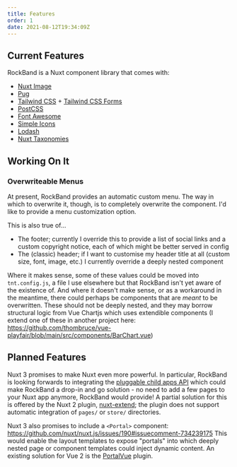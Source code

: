```yaml
---
title: Features
order: 1
date: 2021-08-12T19:34:09Z
---
```


## Current Features

RockBand is a Nuxt component library that comes with:

- [Nuxt Image](https://image.nuxtjs.org/)
- [Pug](https://pugjs.org/api/getting-started.html)
- [Tailwind CSS](https://tailwindcss.com/) + [Tailwind CSS Forms](https://github.com/tailwindlabs/tailwindcss-forms)
- [PostCSS](https://postcss.org/)
- [Font Awesome](https://fontawesome.com/)
- [Simple Icons](https://simpleicons.org/)
- [Lodash](https://lodash.com/)
- [Nuxt Taxonomies](https://github.com/thombruce/nuxt-taxonomies)

## Working On It

### Overwriteable Menus

At present, RockBand provides an automatic custom menu. The way in which to overwrite it, though, is to completely overwrite the component. I'd like to provide a menu customization option.

This is also true of...

- The footer; currently I override this to provide a list of social links and a custom copyright notice, each of which might be better served in config
- The (classic) header; if I want to customise my header title at all (custom size, font, image, etc.) I currently override a deeply nested component

Where it makes sense, some of these values could be moved into `tnt.config.js`, a file I use elsewhere but that RockBand isn't yet aware of the existence of. And where it doesn't make sense, or as a workaround in the meantime, there could perhaps be components that are _meant_ to be overwritten. These should not be deeply nested, and they may borrow structural logic from Vue Chartjs which uses extendible components (I extend one of these in another project here: https://github.com/thombruce/vue-playfair/blob/main/src/components/BarChart.vue)

## Planned Features

Nuxt 3 promises to make Nuxt even more powerful. In particular, RockBand is looking forwards to integrating the [pluggable child apps API](https://github.com/nuxt/rfcs/issues/30) which could make RockBand a drop-in and go solution - no need to add a few pages to your Nuxt app anymore, RockBand would provide! A partial solution for this is offered by the Nuxt 2 plugin, [nuxt-extend](https://github.com/nuxt-community/nuxt-extend); the plugin does not support automatic integration of `pages/` or `store/` directories.

Nuxt 3 also promises to include a `<Portal>` component: https://github.com/nuxt/nuxt.js/issues/190#issuecomment-734239175 This would enable the layout templates to expose "portals" into which deeply nested page or component templates could inject dynamic content. An existing solution for Vue 2 is the [PortalVue](https://github.com/LinusBorg/portal-vue) plugin.